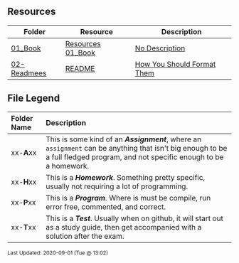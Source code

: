 ## Resources
| Folder | Resource | Description|
 | ------------|------------|------------|
 | [01_Book](https://github.com/rugbyprof/4663-Cryptography/tree/master/Resources/01_Book) | [ Resources 01_Book ](https://github.com/rugbyprof/4663-Cryptography/tree/master/Resources/01_Book) | [ No Description](https://github.com/rugbyprof/4663-Cryptography/tree/master/Resources/01_Book) | [N/A](https://github.com/rugbyprof/4663-Cryptography/tree/master/Resources/01_Book) |
 | [02-Readmees](https://github.com/rugbyprof/4663-Cryptography/tree/master/Resources/02-Readmees) | [ README ](https://github.com/rugbyprof/4663-Cryptography/tree/master/Resources/02-Readmees) | [ How You Should Format Them](https://github.com/rugbyprof/4663-Cryptography/tree/master/Resources/02-Readmees) | [02-Readmees](https://github.com/rugbyprof/4663-Cryptography/tree/master/Resources/02-Readmees) | [ General Idea](https://github.com/rugbyprof/4663-Cryptography/tree/master/Resources/02-Readmees) | [02-Readmees](https://github.com/rugbyprof/4663-Cryptography/tree/master/Resources/02-Readmees) | [ README's For UVA Assignments](https://github.com/rugbyprof/4663-Cryptography/tree/master/Resources/02-Readmees) | [02-Readmees](https://github.com/rugbyprof/4663-Cryptography/tree/master/Resources/02-Readmees) | [ Example Assignment README](https://github.com/rugbyprof/4663-Cryptography/tree/master/Resources/02-Readmees) | [02-Readmees](https://github.com/rugbyprof/4663-Cryptography/tree/master/Resources/02-Readmees) | [ 111734 ](https://github.com/rugbyprof/4663-Cryptography/tree/master/Resources/02-Readmees) | [ Hectic Pyranomax Syndicated Hexogram](https://github.com/rugbyprof/4663-Cryptography/tree/master/Resources/02-Readmees) | [02-Readmees](https://github.com/rugbyprof/4663-Cryptography/tree/master/Resources/02-Readmees) | [ Peggy Sue](https://github.com/rugbyprof/4663-Cryptography/tree/master/Resources/02-Readmees) | [02-Readmees](https://github.com/rugbyprof/4663-Cryptography/tree/master/Resources/02-Readmees) | [ Description:](https://github.com/rugbyprof/4663-Cryptography/tree/master/Resources/02-Readmees) | [02-Readmees](https://github.com/rugbyprof/4663-Cryptography/tree/master/Resources/02-Readmees) | [ Files](https://github.com/rugbyprof/4663-Cryptography/tree/master/Resources/02-Readmees) | [02-Readmees](https://github.com/rugbyprof/4663-Cryptography/tree/master/Resources/02-Readmees) | [|      | File                       | Description                                                |](https://github.com/rugbyprof/4663-Cryptography/tree/master/Resources/02-Readmees) | [02-Readmees](https://github.com/rugbyprof/4663-Cryptography/tree/master/Resources/02-Readmees) | [ Instructions](https://github.com/rugbyprof/4663-Cryptography/tree/master/Resources/02-Readmees) | [02-Readmees](https://github.com/rugbyprof/4663-Cryptography/tree/master/Resources/02-Readmees) | [ Sources](https://github.com/rugbyprof/4663-Cryptography/tree/master/Resources/02-Readmees) | [N/A](https://github.com/rugbyprof/4663-Cryptography/tree/master/Resources/02-Readmees) |

    
## File Legend

| Folder Name | Description |
|:-----------|:-------------|
|xx-**A**xx | This is some kind of an ***Assignment***, where an `assignment` can be anything that isn't big enough to be a full fledged program, and not specific enough to be a homework. |
|xx-**H**xx | This is a ***Homework***. Something pretty specific, usually not requiring a lot of programming. |
|xx-**P**xx | This is a ***Program***. Where is must be compile, run error free, commented, and correct. |
|xx-**T**xx | This is a ***Test***. Usually when on github, it will start out as a study guide, then get accompanied with a solution after the exam. |

    
<sup>Last Updated: 2020-09-01 (Tue @ 13:02)</sup>